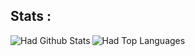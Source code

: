 ## Stats :

<img align="left" alt="Had Github Stats" src="https://github-readme-stats.vercel.app/api?username=Had&show_icons=true&hide_border=true" />

<img alt="Had Top Languages" src="https://github-readme-stats.vercel.app/api/top-langs/?username=hadhub&langs_count=9&count_private=true&layout=compact&theme=react&hide_border=true&bg_color=0D1117" />
